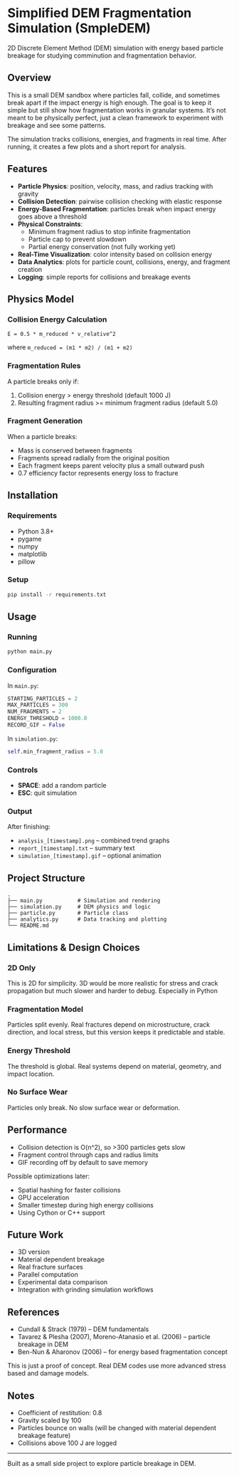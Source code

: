 # Simplified DEM Fragmentation Simulation (SmpleDEM)

2D Discrete Element Method (DEM) simulation with energy based particle breakage for studying comminution and fragmentation behavior.

## Overview

This is a small DEM sandbox where particles fall, collide, and sometimes break apart if the impact energy is high enough. The goal is to keep it simple but still show how fragmentation works in granular systems. It’s not meant to be physically perfect, just a clean framework to experiment with breakage and see some patterns.

The simulation tracks collisions, energies, and fragments in real time. After running, it creates a few plots and a short report for analysis.

## Features

- **Particle Physics**: position, velocity, mass, and radius tracking with gravity
- **Collision Detection**: pairwise collision checking with elastic response
- **Energy-Based Fragmentation**: particles break when impact energy goes above a threshold
- **Physical Constraints**:
  - Minimum fragment radius to stop infinite fragmentation
  - Particle cap to prevent slowdown
  - Partial energy conservation (not fully working yet)
- **Real-Time Visualization**: color intensity based on collision energy
- **Data Analytics**: plots for particle count, collisions, energy, and fragment creation
- **Logging**: simple reports for collisions and breakage events

## Physics Model

### Collision Energy Calculation
```
E = 0.5 * m_reduced * v_relative^2
```
where `m_reduced = (m1 * m2) / (m1 + m2)`

### Fragmentation Rules
A particle breaks only if:
1. Collision energy > energy threshold (default 1000 J)
2. Resulting fragment radius >= minimum fragment radius (default 5.0)

### Fragment Generation
When a particle breaks:
- Mass is conserved between fragments
- Fragments spread radially from the original position
- Each fragment keeps parent velocity plus a small outward push
- 0.7 efficiency factor represents energy loss to fracture

## Installation

### Requirements
- Python 3.8+
- pygame
- numpy
- matplotlib
- pillow

### Setup
```bash
pip install -r requirements.txt
```

## Usage

### Running
```bash
python main.py
```

### Configuration
In `main.py`:
```python
STARTING_PARTICLES = 2
MAX_PARTICLES = 300
NUM_FRAGMENTS = 2
ENERGY_THRESHOLD = 1000.0
RECORD_GIF = False
```
In `simulation.py`:
```python
self.min_fragment_radius = 5.0
```

### Controls
- **SPACE**: add a random particle
- **ESC**: quit simulation

### Output
After finishing:
- `analysis_[timestamp].png` – combined trend graphs
- `report_[timestamp].txt` – summary text
- `simulation_[timestamp].gif` – optional animation

## Project Structure
```
.
├── main.py           # Simulation and rendering
├── simulation.py     # DEM physics and logic
├── particle.py       # Particle class
├── analytics.py      # Data tracking and plotting
└── README.md
```

## Limitations & Design Choices

### 2D Only
This is 2D for simplicity. 3D would be more realistic for stress and crack propagation but much slower and harder to debug. Especially in Python

### Fragmentation Model
Particles split evenly. Real fractures depend on microstructure, crack direction, and local stress, but this version keeps it predictable and stable.

### Energy Threshold
The threshold is global. Real systems depend on material, geometry, and impact location.

### No Surface Wear
Particles only break. No slow surface wear or deformation.

## Performance

- Collision detection is O(n^2), so >300 particles gets slow
- Fragment control through caps and radius limits
- GIF recording off by default to save memory

Possible optimizations later:
- Spatial hashing for faster collisions
- GPU acceleration
- Smaller timestep during high energy collisions
- Using Cython or C++ support

## Future Work

- 3D version
- Material dependent breakage
- Real fracture surfaces
- Parallel computation
- Experimental data comparison
- Integration with grinding simulation workflows

## References

- Cundall & Strack (1979) – DEM fundamentals
- Tavarez & Plesha (2007), Moreno-Atanasio et al. (2006) – particle breakage in DEM
- Ben-Nun & Aharonov (2006) – for energy based fragmentation concept 

This is just a proof of concept. Real DEM codes use more advanced stress based and damage models.

## Notes

- Coefficient of restitution: 0.8
- Gravity scaled by 100
- Particles bounce on walls (will be changed with material dependent breakage feature)
- Collisions above 100 J are logged

---

Built as a small side project to explore particle breakage in DEM.
